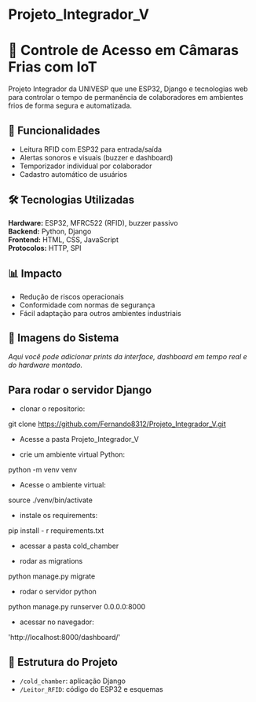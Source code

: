 # Projeto_Integrador_V

# 🧊 Controle de Acesso em Câmaras Frias com IoT

Projeto Integrador da UNIVESP que une ESP32, Django e tecnologias web para controlar o tempo de permanência de colaboradores em ambientes frios de forma segura e automatizada.

## 🚀 Funcionalidades
- Leitura RFID com ESP32 para entrada/saída
- Alertas sonoros e visuais (buzzer e dashboard)
- Temporizador individual por colaborador
- Cadastro automático de usuários

## 🛠️ Tecnologias Utilizadas
**Hardware:** ESP32, MFRC522 (RFID), buzzer passivo  
**Backend:** Python, Django  
**Frontend:** HTML, CSS, JavaScript  
**Protocolos:** HTTP, SPI

## 📊 Impacto
- Redução de riscos operacionais
- Conformidade com normas de segurança
- Fácil adaptação para outros ambientes industriais

## 📸 Imagens do Sistema
_Aqui você pode adicionar prints da interface, dashboard em tempo real e do hardware montado._

## Para rodar o servidor Django
- clonar o repositorio:

git clone https://github.com/Fernando8312/Projeto_Integrador_V.git

- Acesse a pasta Projeto_Integrador_V

- crie um ambiente virtual Python:

python -m venv venv

- Acesse o ambiente virtual:

source ./venv/bin/activate

- instale os requirements:

pip install - r requirements.txt

- acessar a pasta cold_chamber

- rodar as migrations

python manage.py migrate

- rodar o servidor python

python manage.py runserver 0.0.0.0:8000

- acessar no navegador:

'http://localhost:8000/dashboard/'

## 📂 Estrutura do Projeto
- `/cold_chamber`: aplicação Django
- `/Leitor_RFID`: código do ESP32 e esquemas
